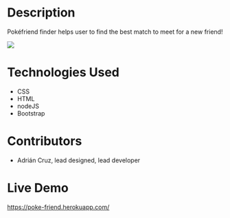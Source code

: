 # Description

Pokéfriend finder helps user to find the best match to meet for a new friend!

<img src= "Screen%20Shot%202020-06-27%20at%2019.37.14.png">

# Technologies Used
- CSS
- HTML
- nodeJS
- Bootstrap

# Contributors
- Adrián Cruz, lead designed, lead developer

# Live Demo
https://poke-friend.herokuapp.com/
